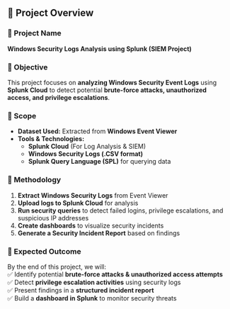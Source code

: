 ## 📌 Project Overview  

### 🔹 Project Name  
**Windows Security Logs Analysis using Splunk (SIEM Project)**  

### 🔹 Objective  
This project focuses on **analyzing Windows Security Event Logs** using **Splunk Cloud** to detect potential **brute-force attacks, unauthorized access, and privilege escalations**.  

### 🔹 Scope  
- **Dataset Used:** Extracted from **Windows Event Viewer**  
- **Tools & Technologies:**  
  - **Splunk Cloud** (For Log Analysis & SIEM)  
  - **Windows Security Logs (.CSV format)**  
  - **Splunk Query Language (SPL)** for querying data  

### 🔹 Methodology  
1. **Extract Windows Security Logs** from Event Viewer  
2. **Upload logs to Splunk Cloud** for analysis  
3. **Run security queries** to detect failed logins, privilege escalations, and suspicious IP addresses  
4. **Create dashboards** to visualize security incidents  
5. **Generate a Security Incident Report** based on findings  

### 🔹 Expected Outcome  
By the end of this project, we will:  
✅ Identify potential **brute-force attacks & unauthorized access attempts**  
✅ Detect **privilege escalation activities** using security logs  
✅ Present findings in a **structured incident report**  
✅ Build a **dashboard in Splunk** to monitor security threats  
